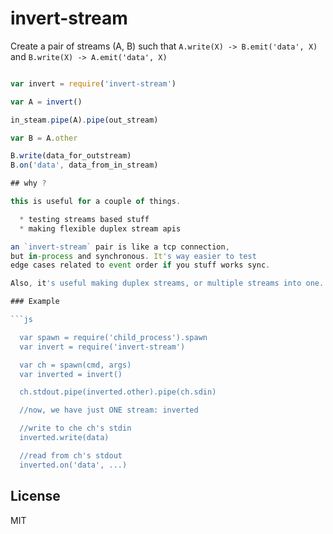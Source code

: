 # invert-stream

Create a pair of streams (A, B) such that `A.write(X) -> B.emit('data', X)`
and `B.write(X) -> A.emit('data', X)`

``` js

var invert = require('invert-stream')

var A = invert()

in_steam.pipe(A).pipe(out_stream)

var B = A.other

B.write(data_for_outstream)
B.on('data', data_from_in_stream)

## why ?

this is useful for a couple of things.

  * testing streams based stuff
  * making flexible duplex stream apis

an `invert-stream` pair is like a tcp connection, 
but in-process and synchronous. It's way easier to test
edge cases related to event order if you stuff works sync.

Also, it's useful making duplex streams, or multiple streams into one.

### Example

```js

  var spawn = require('child_process').spawn
  var invert = require('invert-stream')

  var ch = spawn(cmd, args)
  var inverted = invert()

  ch.stdout.pipe(inverted.other).pipe(ch.sdin)

  //now, we have just ONE stream: inverted

  //write to che ch's stdin
  inverted.write(data)

  //read from ch's stdout
  inverted.on('data', ...) 

```

## License

MIT
